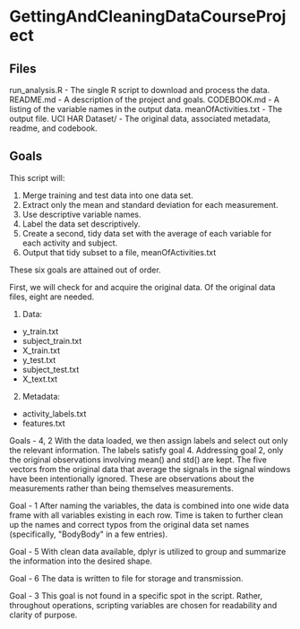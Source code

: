 # GettingAndCleaningDataCourseProject #

## Files ##

run_analysis.R - The single R script to download and process the data.
README.md - A description of the project and goals.
CODEBOOK.md - A listing of the variable names in the output data.
meanOfActivities.txt - The output file.
UCI HAR Dataset/ - The original data, associated metadata, readme, and codebook.

## Goals ##

This script will:
  1. Merge training and test data into one data set.
  2. Extract only the mean and standard deviation for each measurement.
  3. Use descriptive variable names.
  4. Label the data set descriptively.
  5. Create a second, tidy data set with the average of each variable for each activity and subject.
  6. Output that tidy subset to a file, meanOfActivities.txt

These six goals are attained out of order.  

First, we will check for and acquire the original data.  Of the original data files, eight are needed.

1. Data:
  * y_train.txt
  * subject_train.txt
  * X_train.txt
  * y_test.txt
  * subject_test.txt
  * X_text.txt
2. Metadata:
  * activity_labels.txt
  * features.txt
  
Goals - 4, 2
With the data loaded, we then assign labels and select out only the relevant information.  The labels satisfy goal 4.  Addressing goal 2, only the original observations involving mean() and std() are kept.  The five vectors from the original data that average the signals in the signal windows have been intentionally ignored.  These are observations about the measurements rather than being themselves measurements.

Goal - 1
After naming the variables, the data is combined into one wide data frame with all variables existing in each row.  Time is taken to further clean up the names and correct typos from the original data set names (specifically, "BodyBody" in a few entries).

Goal - 5
With clean data available, dplyr is utilized to group and summarize the information into the desired shape.  

Goal - 6
The data is written to file for storage and transmission.

Goal - 3
This goal is not found in a specific spot in the script.  Rather, throughout operations, scripting variables are chosen for readability and clarity of purpose.